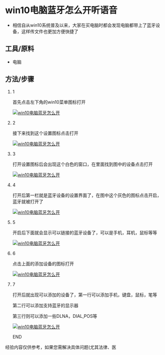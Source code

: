 # win10电脑蓝牙怎么开听语音

- 相信自从win10系统普及以来，大家在买电脑时都会发现电脑都带上了蓝牙设备，这样传文件也更加方便快捷了

## 工具/原料

- 电脑

## 方法/步骤

1. 1

   首先点击左下角的win10菜单图标打开

   [![win10电脑蓝牙怎么开](https://exp-picture.cdn.bcebos.com/d9e638334884cde3f414455bf07f860e7d75428d.jpg?x-bce-process=image%2Fresize%2Cm_lfit%2Cw_500%2Climit_1)](http://jingyan.baidu.com/album/aa6a2c148313210d4d19c45b.html?picindex=1)

2. 2

   接下来找到这个设置图标点击打开

   [![win10电脑蓝牙怎么开](https://exp-picture.cdn.bcebos.com/3b8fb4d7726b0ce2aedf27baef781423bfb9b68d.jpg?x-bce-process=image%2Fresize%2Cm_lfit%2Cw_500%2Climit_1)](http://jingyan.baidu.com/album/aa6a2c148313210d4d19c45b.html?picindex=2)

3. 3

   打开设置图标后会出现这个白色的窗口，在里面找到图中的设备点击打开

   [![win10电脑蓝牙怎么开](https://exp-picture.cdn.bcebos.com/9b2098254193cee8693c47ae5a0ff2260c9aa88d.jpg?x-bce-process=image%2Fresize%2Cm_lfit%2Cw_500%2Climit_1)](http://jingyan.baidu.com/album/aa6a2c148313210d4d19c45b.html?picindex=3)

4. 4

   打开后第一栏就是蓝牙设备的设置界面了，在图中这个灰色的图标点击开启，蓝牙就被打开了

   [![win10电脑蓝牙怎么开](https://exp-picture.cdn.bcebos.com/bbf95c406afec31414fd865bcac1b727ad539c8d.jpg?x-bce-process=image%2Fresize%2Cm_lfit%2Cw_500%2Climit_1)](http://jingyan.baidu.com/album/aa6a2c148313210d4d19c45b.html?picindex=4)

5. 5

   开启后下面就会显示可以链接的蓝牙设备了，可以是手机，耳机，鼠标等等

   [![win10电脑蓝牙怎么开](https://exp-picture.cdn.bcebos.com/91091efc77f7980ead1850c4d4db3620b83a918d.jpg?x-bce-process=image%2Fresize%2Cm_lfit%2Cw_500%2Climit_1)](http://jingyan.baidu.com/album/aa6a2c148313210d4d19c45b.html?picindex=5)

6. 6

   点击上面的添加设备的图标打开

   [![win10电脑蓝牙怎么开](https://exp-picture.cdn.bcebos.com/8974c38a59de450776392bc55e413a8ca708858d.jpg?x-bce-process=image%2Fresize%2Cm_lfit%2Cw_500%2Climit_1)](http://jingyan.baidu.com/album/aa6a2c148313210d4d19c45b.html?picindex=6)

7. 7

   打开后就出现可以添加的设备了，第一行可以添加手机，键盘，鼠标，笔等

   第二行可以添加支持蓝牙的显示器

   第三行则可以添加一些DLNA，DIAL,POS等

   [![win10电脑蓝牙怎么开](https://exp-picture.cdn.bcebos.com/8b3643dd884ce54a231ef45aa3066b0193ddf78d.jpg?x-bce-process=image%2Fresize%2Cm_lfit%2Cw_500%2Climit_1)](http://jingyan.baidu.com/album/aa6a2c148313210d4d19c45b.html?picindex=7)

   END

经验内容仅供参考，如果您需解决具体问题(尤其法律、医